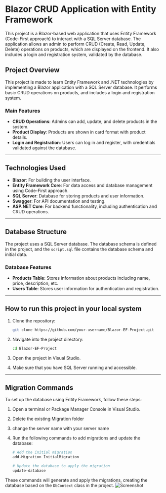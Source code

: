 # Blazor CRUD Application with Entity Framework

This project is a Blazor-based web application that uses Entity Framework (Code-First approach) to interact with a SQL Server database. The application allows an admin to perform CRUD (Create, Read, Update, Delete) operations on products, which are displayed on the frontend. It also includes a login and registration system, validated by the database.


## Project Overview

This project is made to learn Entity Framework and .NET technologies by implementing a Blazor application with a SQL Server database. It performs basic CRUD operations on products, and includes a login and registration system.

### Main Features
- **CRUD Operations**: Admins can add, update, and delete products in the system.
- **Product Display**: Products are shown in card format with product details.
- **Login and Registration**: Users can log in and register, with credentials validated against the database.
  
---

## Technologies Used

- **Blazor**: For building the user interface.
- **Entity Framework Core**: For data access and database management using Code-First approach.
- **SQL Server**: Database for storing products and user information.
- **Swagger**: For API documentation and testing.
- **ASP.NET Core**: For backend functionality, including authentication and CRUD operations.

---

## Database Structure

The project uses a SQL Server database. The database schema is defined in the project, and the `script.sql` file contains the database schema and initial data.

### Database Features
- **Products Table**: Stores information about products including name, price, description, etc.
- **Users Table**: Stores user information for authentication and registration.

---

## How to run this project in your local system

1. Clone the repository:

    ```bash
    git clone https://github.com/your-username/Blazor-EF-Project.git
    ```

2. Navigate into the project directory:

    ```bash
    cd Blazor-EF-Project
    ```

3. Open the project in Visual Studio.

4. Make sure that you have SQL Server running and accessible.

---

## Migration Commands

To set up the database using Entity Framework, follow these steps:

1. Open a terminal or Package Manager Console in Visual Studio.
2. Delete the existing Migration folder
3. change the server name with your server name 

4. Run the following commands to add migrations and update the database:

    ```bash
    # Add the initial migration
    add-Migration InitialMigration
    
    # Update the database to apply the migration
    update-database
    ```

These commands will generate and apply the migrations, creating the database based on the `DbContext` class in the project.
![Screenshot](wwwroot/images/screenshot.png)



